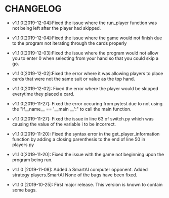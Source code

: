 # CHANGELOG
* v1.1.0[2019-12-04]:Fixed the issue where the run_player function was not being left after the player had skipped.

* v1.1.0[2019-12-04]:Fixed the issue where the game would not finish due to the program not iterating through the 
cards properly

* v1.1.0[2019-12-03]:Fixed the issue where the program would not allow you to enter 0 when selecting from your hand
so that you could skip a go.

* v1.1.0[2019-12-02]:Fixed the error where it was allowing players to place cards that were not the same suit or value
 as the top hand.

* v1.1.0[2019-12-02]: Fixed the error where the player would be skipped everytime they placed a card.

* v1.1.0[2019-11-27]: Fixed the error occuring from pytest due to not using the
"if__name__ == '__main __':" to call the main function. 

* v1.1.0[2019-11-27]: Fixed the issue in line 63 of switch.py which 
 was causing the value of the variable i to be incorrect.
 
* v1.1.0[2019-11-20]: Fixed the syntax error in the get_player_information
 function by adding a closing parenthesis to the end of line 50 in players.py

* v1.1.0[2019-11-20]: Fixed the issue with the game not beginning upon the
  program being run. 

* v1.1.0 [2019-11-08]: Added a SmartAI computer opponent.
  Added strategy players.SmartAI
  None of the bugs have been fixed.

* v1.1.0 [2019-10-25]: First major release.
  This version is known to contain some bugs.
